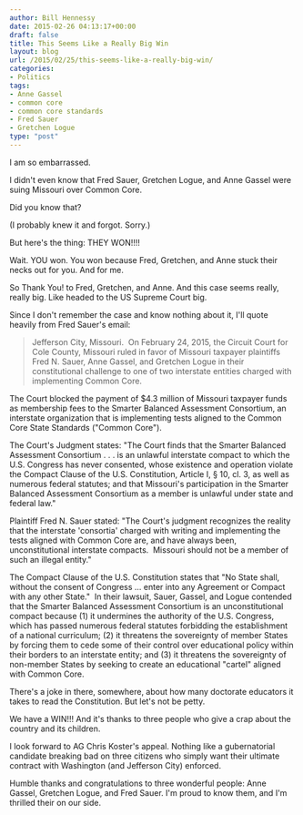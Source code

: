 ```yaml
---
author: Bill Hennessy
date: 2015-02-26 04:13:17+00:00
draft: false
title: This Seems Like a Really Big Win
layout: blog
url: /2015/02/25/this-seems-like-a-really-big-win/
categories:
- Politics
tags:
- Anne Gassel
- common core
- common core standards
- Fred Sauer
- Gretchen Logue
type: "post"
---
```


I am so embarrassed.

I didn't even know that Fred Sauer, Gretchen Logue, and Anne Gassel were suing Missouri over Common Core.

Did you know that?

(I probably knew it and forgot. Sorry.)

But here's the thing: THEY WON!!!!

Wait. YOU won. You won because Fred, Gretchen, and Anne stuck their necks out for you. And for me.

So Thank You! to Fred, Gretchen, and Anne. And this case seems really, really big. Like headed to the US Supreme Court big.

Since I don't remember the case and know nothing about it, I'll quote heavily from Fred Sauer's email:



> Jefferson City, Missouri.  On February 24, 2015, the Circuit Court for Cole County, Missouri ruled in favor of Missouri taxpayer plaintiffs Fred N. Sauer, Anne Gassel, and Gretchen Logue in their constitutional challenge to one of two interstate entities charged with implementing Common Core.

The Court blocked the payment of $4.3 million of Missouri taxpayer funds as membership fees to the Smarter Balanced Assessment Consortium, an interstate organization that is implementing tests aligned to the Common Core State Standards ("Common Core").

The Court's Judgment states: "The Court finds that the Smarter Balanced Assessment Consortium . . . is an unlawful interstate compact to which the U.S. Congress has never consented, whose existence and operation violate the Compact Clause of the U.S. Constitution, Article I, § 10, cl. 3, as well as numerous federal statutes; and that Missouri's participation in the Smarter Balanced Assessment Consortium as a member is unlawful under state and federal law."

Plaintiff Fred N. Sauer stated: "The Court's judgment recognizes the reality that the interstate 'consortia' charged with writing and implementing the tests aligned with Common Core are, and have always been, unconstitutional interstate compacts.  Missouri should not be a member of such an illegal entity."

The Compact Clause of the U.S. Constitution states that "No State shall, without the consent of Congress ... enter into any Agreement or Compact with any other State."  In their lawsuit, Sauer, Gassel, and Logue contended that the Smarter Balanced Assessment Consortium is an unconstitutional compact because (1) it undermines the authority of the U.S. Congress, which has passed numerous federal statutes forbidding the establishment of a national curriculum; (2) it threatens the sovereignty of member States by forcing them to cede some of their control over educational policy within their borders to an interstate entity; and (3) it threatens the sovereignty of non-member States by seeking to create an educational "cartel" aligned with Common Core.



There's a joke in there, somewhere, about how many doctorate educators it takes to read the Constitution. But let's not be petty.

We have a WIN!!! And it's thanks to three people who give a crap about the country and its children.

I look forward to AG Chris Koster's appeal. Nothing like a gubernatorial candidate breaking bad on three citizens who simply want their ultimate contract with Washington (and Jefferson City) enforced.

Humble thanks and congratulations to three wonderful people: Anne Gassel, Gretchen Logue, and Fred Sauer. I'm proud to know them, and I'm thrilled their on our side.

